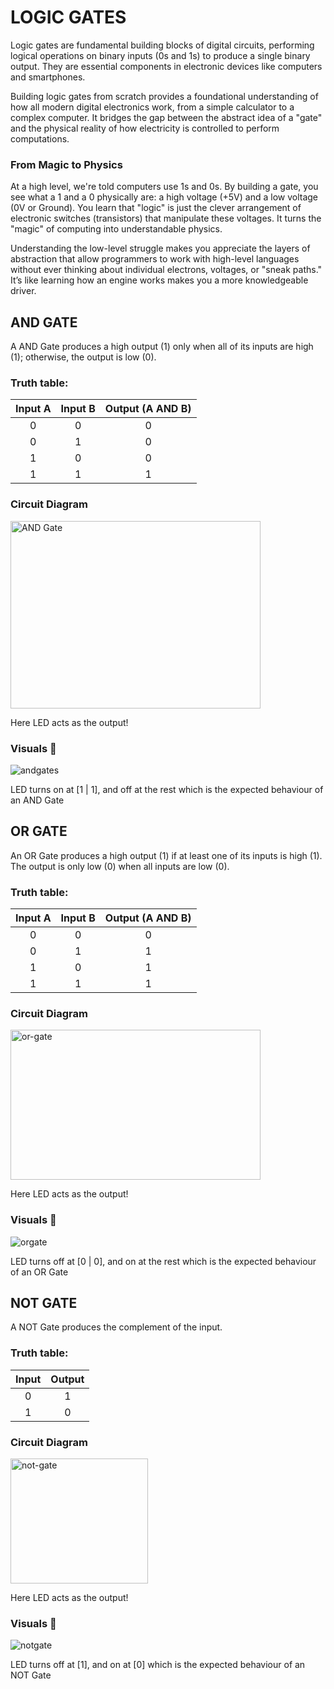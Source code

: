 # LOGIC GATES

Logic gates are fundamental building blocks of digital circuits, performing logical operations on binary inputs (0s and 1s) to produce a single binary output. They are essential components in electronic devices like computers and smartphones.

Building logic gates from scratch provides a foundational understanding of how all modern digital electronics work, from a simple calculator to a complex computer. It bridges the gap between the abstract idea of a "gate" and the physical reality of how electricity is controlled to perform computations.

### From Magic to Physics
At a high level, we're told computers use 1s and 0s. By building a gate, you see what a 1 and a 0 physically are: a high voltage (+5V) and a low voltage (0V or Ground). You learn that "logic" is just the clever arrangement of electronic switches (transistors) that manipulate these voltages. It turns the "magic" of computing into understandable physics.

Understanding the low-level struggle makes you appreciate the layers of abstraction that allow programmers to work with high-level languages without ever thinking about individual electrons, voltages, or "sneak paths." It’s like learning how an engine works makes you a more knowledgeable driver.

## AND GATE 

A AND Gate produces a high output (1) only when all of its inputs are high (1); otherwise, the output is low (0).

### Truth table:

| Input A | Input B | Output (A AND B) |
|:-------:|:-------:|:----------------:|
|    0    |    0    |         0        |
|    0    |    1    |         0        |
|    1    |    0    |         0        |
|    1    |    1    |         1        |

### Circuit Diagram

<img width="400" height="300" alt="AND Gate" src="https://github.com/user-attachments/assets/fb3f66f1-d0c4-4879-ad15-ba16650df8c0" />

Here LED acts as the output!

### Visuals 📸

![andgates](https://github.com/user-attachments/assets/0e71f72c-f139-49f3-9cc6-9c96b40bb0f6)

LED turns on at [1 | 1], and off at the rest which is the expected behaviour of an AND Gate

## OR GATE

An OR Gate produces a high output (1) if at least one of its inputs is high (1). The output is only low (0) when all inputs are low (0).

### Truth table:

| Input A | Input B | Output (A AND B) |
|:-------:|:-------:|:----------------:|
|    0    |    0    |         0        |
|    0    |    1    |         1        |
|    1    |    0    |         1        |
|    1    |    1    |         1        |

### Circuit Diagram

<img width="400" height="240" alt="or-gate" src="https://github.com/user-attachments/assets/a08403ae-3e0d-4d44-a907-2146f2f57ce0" />

Here LED acts as the output!

### Visuals 📸

![orgate](https://github.com/user-attachments/assets/1f046d33-f641-48ee-8887-559650f443ce)

LED turns off at [0 | 0], and on at the rest which is the expected behaviour of an OR Gate

## NOT GATE

A NOT Gate produces the complement of the input.

### Truth table:

| Input | Output |
|:-----:|:------:|
|  0    |    1   |
|  1    |    0   |

### Circuit Diagram

<img width="220" height="200" alt="not-gate" src="https://github.com/user-attachments/assets/e4476731-a5b6-4284-9446-b833b9ed158d" />

Here LED acts as the output!

### Visuals 📸

![notgate](https://github.com/user-attachments/assets/a6a3c373-5ce5-4315-859f-2c33dbfd9480)

LED turns off at [1], and on at [0] which is the expected behaviour of an NOT Gate
